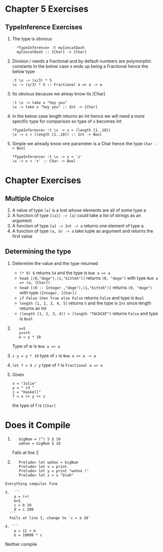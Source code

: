 # Chapter 5 Exercises

## TypeInference Exercises

1. The type is obvious

    ```
      *TypeInference> :t myConcatDash
      myConcatDash :: [Char] -> [Char]
    ```

2. Division / needs a fractional and by default numbers are polymorphic constants
In the below case x ends up being a Fractional hence the below type

      ```
      :t \x -> (x/3) * 5
      \x -> (x/3) * 5 :: Fractional a => a -> a
      ```
  
3. Its obvious because we alreay know its [Char]

      ```
      :t \x -> take x "hey you"
      \x -> take x "hey you" :: Int -> [Char]
      ```

4. In the below case length returns an Int hence we will need a more specific type for comparison so type of x becomes Int

      ```
      *TypeInference> :t \x -> x > (length [1..10])
      \x -> x > (length [1..10]) :: Int -> Bool
      ```
  
5. Simple we already know one parameter is a Char hence the type `Char -> Bool`
  
      ```
      *TypeInference> :t \x -> x < 'z'
      \x -> x < 'z' :: Char -> Bool
      ```
      
# Chapter Exercises

## Multiple Choice

1. A value of type `[a]` is a lost whose elements are all of some type a
2. A function of type `[[a]] -> [a]` could take a list of strings as an argument
3. A function of type `[a] -> Int -> a` returns one element of type a
4. A function of type `(a, b) -> a` take tuple as argument and returns the first value

## Determining the type

1. Determine the value and the type returned
    * `(* 9) 6` returns `54` and the type is `Num a => a`
    * `head [(0,"doge"),(1,"kitteh")]` returns `(0, "doge")` with type `Num a => (a, [Char])`
    * `head [(0 :: Integer ,"doge"),(1,"kitteh")]` returns `(0, "doge")` with type `(Integer, [Char])`
    * `if False then True else False` returns `False` and type is `Bool`
    * `length [1, 2, 3, 4, 5]` returns `5` and the type is `Int` since length returns an Int
    * `(length [1, 2, 3, 4]) > (length "TACOCAT")` returns `False` and type is `Bool`

2. ```
      x=5 
      y=x+5
      w = y * 10
   ```
   Type of w is `Num a => a`   

3. `z y = y * 10` type of `z` is `Num a => a -> a`   
4. `let f = 4 / y` type of `f` is `Fractional a => a`
5. Given
      ```
      x = "Julie"
      y = " <3 "
      z = "Haskell"
      f = x ++ y ++ z
      ```
      the type of f is `[Char]`


# Does it Compile

1. ```
      bigNum = (^) 5 $ 10
      wahoo = bigNum $ 10      
   ```   
   Fails at line 2

2. ```
      Prelude> let wahoo = bigNum
      Prelude> let x = print
      Prelude> let y = print "wohoo !"
      Prelude> let z = x "blah"
  ```
  Everything compiles fine

3.  ```
      a = (+) 
      b=5
      c = b 10
      d = c 200      
    ```  
    Fails at line 3, change to `c = a 10`  

4. ```
      a = 12 + b
      b = 10000 * c
   ```
   Neither compile   

